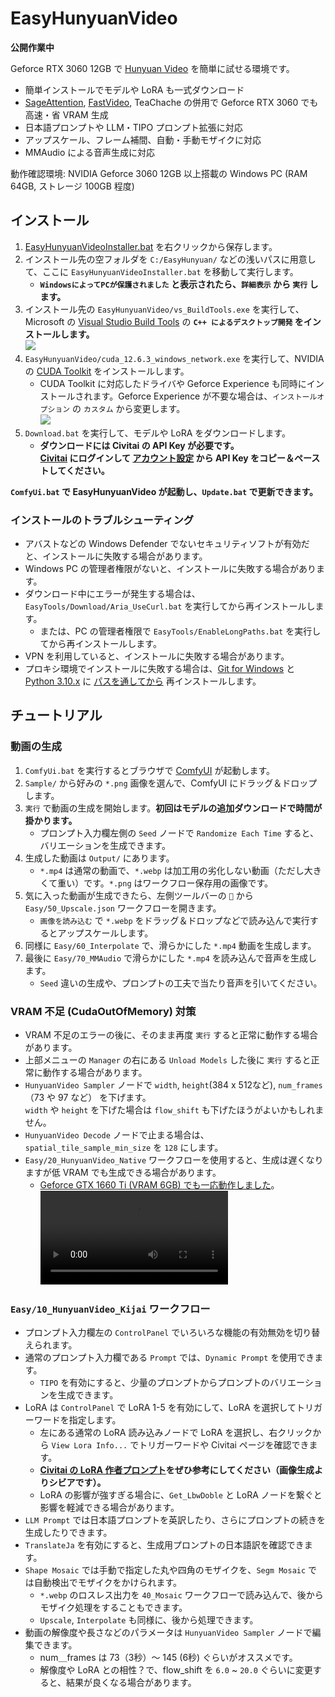 ﻿# EasyHunyuanVideo

**公開作業中**

Geforce RTX 3060 12GB で [Hunyuan Video](https://aivideo.hunyuan.tencent.com/) を簡単に試せる環境です。

- 簡単インストールでモデルや LoRA も一式ダウンロード
- [SageAttention](https://github.com/thu-ml/SageAttention), [FastVideo](https://github.com/hao-ai-lab/FastVideo), TeaChache の併用で Geforce RTX 3060 でも高速・省 VRAM 生成
- 日本語プロンプトや LLM・TIPO プロンプト拡張に対応
- アップスケール、フレーム補間、自動・手動モザイクに対応
- MMAudio による音声生成に対応

動作確認環境: NVIDIA Geforce 3060 12GB 以上搭載の Windows PC (RAM 64GB, ストレージ 100GB 程度)

## インストール

1. [EasyHunyuanVideoInstaller.bat](https://github.com/Zuntan03/EasyHunyuanVideo/raw/main/EasyHunyuanVideo/EasyHunyuanVideoInstaller.bat?ver=0) を右クリックから保存します。
2. インストール先の空フォルダを `C:/EasyHunyuan/` などの浅いパスに用意して、ここに `EasyHunyuanVideoInstaller.bat` を移動して実行します。
	- **`WindowsによってPCが保護されました` と表示されたら、`詳細表示` から `実行` します。**
3. インストール先の `EasyHunyuanVideo/vs_BuildTools.exe` を実行して、Microsoft の [Visual Studio Build Tools](https://learn.microsoft.com/ja-jp/visualstudio/install/use-command-line-parameters-to-install-visual-studio) の **`C++ によるデスクトップ開発` をインストールします。**  
![](https://raw.githubusercontent.com/wiki/Zuntan03/EasyHunyuanVideo/Setup/VsBuildTools_Cpp.png)
1. `EasyHunyuanVideo/cuda_12.6.3_windows_network.exe` を実行して、NVIDIA の [CUDA Toolkit](https://developer.nvidia.com/cuda-downloads?target_os=Windows&target_arch=x86_64&target_version=11&target_type=exe_network) をインストールします。
	- CUDA Toolkit に対応したドライバや Geforce Experience も同時にインストールされます。Geforce Experience が不要な場合は、`インストールオプション` の `カスタム` から変更します。  
![](https://raw.githubusercontent.com/wiki/Zuntan03/EasyHunyuanVideo/Setup/CudaToolkit.webp)
1. `Download.bat` を実行して、モデルや LoRA をダウンロードします。
	- **ダウンロードには Civitai の API Key が必要です。**  
**[Civitai](https://civitai.com) にログインして [アカウント設定](https://civitai.com/user/account) から API Key をコピー＆ペーストしてください。**


**`ComfyUi.bat` で EasyHunyuanVideo が起動し、`Update.bat` で更新できます。**

### インストールのトラブルシューティング

- アバストなどの Windows Defender でないセキュリティソフトが有効だと、インストールに失敗する場合があります。
- Windows PC の管理者権限がないと、インストールに失敗する場合があります。
- ダウンロード中にエラーが発生する場合は、`EasyTools/Download/Aria_UseCurl.bat` を実行してから再インストールします。
	- または、PC の管理者権限で `EasyTools/EnableLongPaths.bat` を実行してから再インストールします。
- VPN を利用していると、インストールに失敗する場合があります。
- プロキシ環境でインストールに失敗する場合は、[Git for Windows](https://gitforwindows.org/) と [Python 3.10.x](https://www.python.org/ftp/python/3.10.6/python-3.10.6-amd64.exe) に [パスを通してから](https://github.com/Zuntan03/SdWebUiTutorial/blob/main/_/doc/SdWebUiInstall/SdWebUiInstall.md#git-for-windows-%E3%81%AE%E3%82%A4%E3%83%B3%E3%82%B9%E3%83%88%E3%83%BC%E3%83%AB) 再インストールします。

## チュートリアル

### 動画の生成

1. `ComfyUi.bat` を実行するとブラウザで [ComfyUI](https://www.comfy.org/) が起動します。
2. `Sample/` から好みの `*.png` 画像を選んで、ComfyUI にドラッグ＆ドロップします。
3. `実行` で動画の生成を開始します。**初回はモデルの追加ダウンロードで時間が掛かります。**
	- プロンプト入力欄左側の `Seed` ノードで `Randomize Each Time` すると、バリエーションを生成できます。
4. 生成した動画は `Output/` にあります。
	- `*.mp4` は通常の動画で、`*.webp` は加工用の劣化しない動画（ただし大きくて重い）です。`*.png` はワークフロー保存用の画像です。
5. 気に入った動画が生成できたら、左側ツールバーの `📂` から `Easy/50_Upscale.json` ワークフローを開きます。
	- `画像を読み込む` で `*.webp` をドラッグ＆ドロップなどで読み込んで実行するとアップスケールします。
6. 同様に `Easy/60_Interpolate` で、滑らかにした `*.mp4` 動画を生成します。
7. 最後に `Easy/70_MMAudio` で滑らかにした `*.mp4` を読み込んで音声を生成します。
	- `Seed` 違いの生成や、プロンプトの工夫で当たり音声を引いてください。

### VRAM 不足 (CudaOutOfMemory) 対策

- VRAM 不足のエラーの後に、そのまま再度 `実行` すると正常に動作する場合があります。
- 上部メニューの `Manager` の右にある `Unload Models` した後に `実行` すると正常に動作する場合があります。
- `HunyuanVideo Sampler` ノードで `width`, `height`(384 x 512など), `num_frames`（73 や 97 など） を下げます。  
	`width` や `height` を下げた場合は `flow_shift` も下げたほうがよいかもしれません。
- `HunyuanVideo Decode` ノードで止まる場合は、`spatial_tile_sample_min_size` を `128` にします。
- `Easy/20_HunyuanVideo_Native` ワークフローを使用すると、生成は遅くなりますが低 VRAM でも生成できる場合があります。
	- [Geforce GTX 1660 Ti (VRAM 6GB) でも一応動作しました](https://raw.githubusercontent.com/wiki/Zuntan03/EasyHunyuanVideo/Setup/GeforceGTX1660Ti.mp4)。
![](https://raw.githubusercontent.com/wiki/Zuntan03/EasyHunyuanVideo/Setup/GeforceGTX1660Ti.mp4)

### `Easy/10_HunyuanVideo_Kijai` ワークフロー

- プロンプト入力欄左の `ControlPanel` でいろいろな機能の有効無効を切り替えられます。
- 通常のプロンプト入力欄である `Prompt` では、`Dynamic Prompt` を使用できます。
	- `TIPO` を有効にすると、少量のプロンプトからプロンプトのバリエーションを生成できます。
- LoRA は `ControlPanel` で LoRA 1-5 を有効にして、LoRA を選択してトリガーワードを指定します。
	- 左にある通常の LoRA 読み込みノードで LoRA を選択し、右クリックから `View Lora Info...` でトリガーワードや Civitai ページを確認できます。
	- **[Civitai の LoRA 作者プロンプト](https://civitai.com/search/models?baseModel=Hunyuan%20Video&sortBy=models_v9%3AcreatedAt%3Adesc)をぜひ参考にしてください（画像生成よりシビアです）。**
	- LoRA の影響が強すぎる場合に、`Get_LbwDoble` と LoRA ノードを繋ぐと影響を軽減できる場合があります。
- `LLM Prompt` では日本語プロンプトを英訳したり、さらにプロンプトの続きを生成したりできます。
- `TranslateJa` を有効にすると、生成用プロンプトの日本語訳を確認できます。
- `Shape Mosaic` では手動で指定した丸や四角のモザイクを、`Segm Mosaic` では自動検出でモザイクをかけられます。
	- `*.webp` のロスレス出力を `40_Mosaic` ワークフローで読み込んで、後からモザイク処理をすることもできます。
	- `Upscale`, `Interpolate` も同様に、後から処理できます。
- 動画の解像度や長さなどのパラメータは `HunyuanVideo Sampler` ノードで編集できます。
	- num＿frames は 73（3秒）～ 145 (6秒) ぐらいがオススメです。
	- 解像度や LoRA との相性？で、flow_shift を `6.0` ~ `20.0` ぐらいに変更すると、結果が良くなる場合があります。

